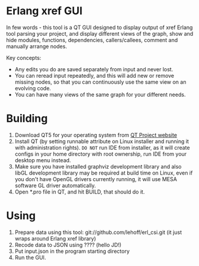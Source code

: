 # Erlang xref GUI

In few words - this tool is a QT GUI designed to display output of xref Erlang
tool parsing your project, and display different views of the graph, show and
hide modules, functions, dependencies, callers/callees, comment and manually
arrange nodes.

Key concepts:

*   Any edits you do are saved separately from input and never lost.
*   You can reread input repeatedly, and this will add new or remove missing
    nodes, so that you can continuously use the same view on an evolving code.
*   You can have many views of the same graph for your different needs.

# Building

1.  Download QT5 for your operating system from [QT Project website](http://qt-project.org)
1.  Install QT (by setting runnable attribute on Linux installer and running it
    with administration rights). `DO NOT` run IDE from installer, as it will
    create configs in your home directory with root ownership, run IDE from
    your desktop menu instead.
1.  Make sure you have installed graphviz development library and also libGL
    development library may be required at build time on Linux, even if you
    don't have OpenGL drivers currently running, it will use MESA software GL
    driver automatically.
1.  Open *.pro file in QT, and hit BUILD, that should do it.

# Using

1.  Prepare data using this tool: git://github.com/lehoff/erl_csi.git
    (it just wraps around Erlang xref library)
1.  Recode data to JSON using ???? (hello JD!)
1.  Put input.json in the program starting directory
1.  Run the GUI.
